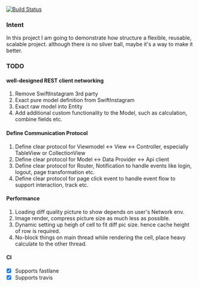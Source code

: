 
[![Build Status](https://travis-ci.org/squarezw/demo.svg)](https://travis-ci.org/squarezw/demo)

### Intent

In this project I am going to demonstrate how structure a flexible, reusable, scalable project. although there is no silver ball, maybe it's a way to make it better.

### TODO

#### well-designed REST client networking
1. Remove SwiftInstagram 3rd party
2. Exact pure model definition from SwiftInstagram
3. Exact raw model into Entity
4. Add additional custom functionality to the Model, such as calculation, combine fields etc.

#### Define Communication Protocol
1. Define clear protocol for Viewmodel <-> View <-> Controller, especially TableView or CollectionView
2. Define clear protocol for Model <-> Data Provider <-> Api client
3. Define clear protocol for Router, Notification to handle events like login, logout, page transformation etc.
4. Define clear protocol for page click event to handle event flow to support interaction, track etc. 

#### Performance
1. Loading diff quality picture to show depends on user's Network env.
2. Image render, compress picture size as much less as possible.
3. Dynamic setting up heigh of cell to fit diff pic size. hence cache height of row is required. 
4. No-block things on main thread while rendering the cell, place heavy calculate to the other thread.

#### CI
- [x] Supports fastlane
- [x] Supports travis
